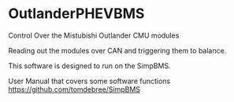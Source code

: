 # OutlanderPHEVBMS
Control Over the Mistubishi Outlander CMU modules

Reading out the modules over CAN and triggering them to balance.

This software is designed to run on the SimpBMS.

User Manual that covers some software functions https://github.com/tomdebree/SimpBMS 
